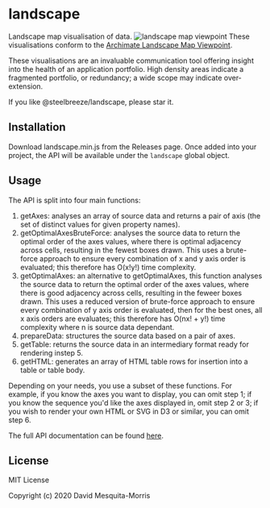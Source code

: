 # landscape
Landscape map visualisation of data.
![landscape map viewpoint](https://steelbreeze.net/images/landscape-map.png)
These visualisations conform to the [Archimate Landscape Map Viewpoint](https://pubs.opengroup.org/architecture/archimate2-doc/chap08.html#_Toc371945248).

These visualisations are an invaluable communication tool offering insight into the health of an application portfolio. High density areas indicate a fragmented portfolio, or redundancy; a wide scope may indicate over-extension.

If you like @steelbreeze/landscape, please star it.
## Installation
Download landscape.min.js from the Releases page. Once added into your project, the API will be available under the ```landscape``` global object.
## Usage
The API is split into four main functions:
1. getAxes: analyses an array of source data and returns a pair of axis (the set of distinct values for given property names).
2. getOptimalAxesBruteForce: analyses the source data to return the optimal order of the axes values, where there is optimal adjacency across cells, resulting in the fewest boxes drawn. This uses a brute-force approach to ensure every combination of x and y axis order is evaluated; this therefore has O(x!y!) time complexity.
3. getOptimalAxes: an alternative to getOptimalAxes, this function analyses the source data to return the optimal order of the axes values, where there is good adjacency across cells, resulting in the feweer boxes drawn. This uses a reduced version of brute-force approach to ensure every combination of y axis order is evaluated, then for the best ones, all x axis orders are evaluates; this therefore has O(nx! + y!) time complexity where n is source data dependant.
4. prepareData: structures the source data based on a pair of axes.
5. getTable: returns the source data in an intermediary format ready for rendering instep 5.
6. getHTML: generates an array of HTML table rows for insertion into a table or table body.

Depending on your needs, you use a subset of these functions. For example, if you know the axes you want to display, you can omit step 1; if you know the sequence you'd like the axes displayed in, omit step 2 or 3; if you wish to render your own HTML or SVG in D3 or similar, you can omit step 6.

The full API documentation can be found [here](https://steelbreeze.net/landscape/api/v1/).

## License
MIT License

Copyright (c) 2020 David Mesquita-Morris
